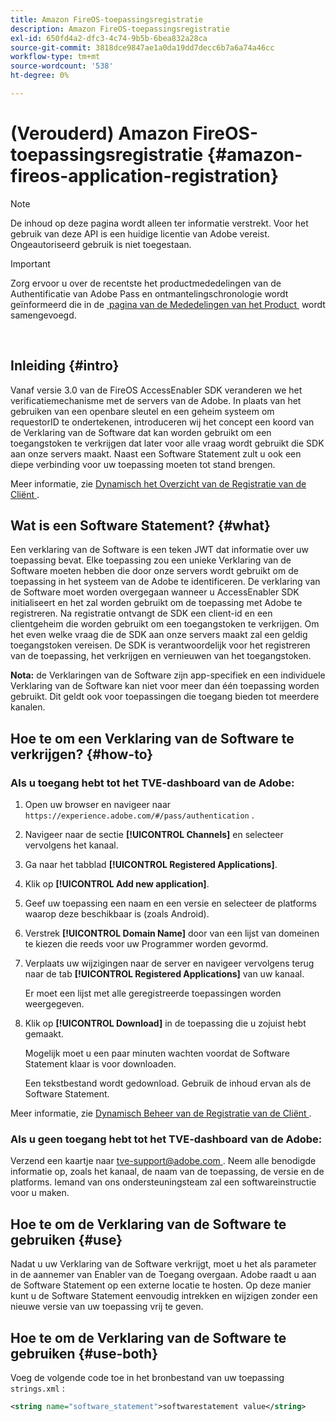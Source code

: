 ```yaml
---
title: Amazon FireOS-toepassingsregistratie
description: Amazon FireOS-toepassingsregistratie
exl-id: 650fd4a2-dfc3-4c74-9b5b-6bea832a28ca
source-git-commit: 3818dce9847ae1a0da19dd7decc6b7a6a74a46cc
workflow-type: tm+mt
source-wordcount: '538'
ht-degree: 0%

---
```


# (Verouderd) Amazon FireOS-toepassingsregistratie {#amazon-fireos-application-registration}

>[!NOTE]
>
>De inhoud op deze pagina wordt alleen ter informatie verstrekt. Voor het gebruik van deze API is een huidige licentie van Adobe vereist. Ongeautoriseerd gebruik is niet toegestaan.

>[!IMPORTANT]
>
> Zorg ervoor u over de recentste het productmededelingen van de Authentificatie van Adobe Pass en ontmantelingschronologie wordt geïnformeerd die in de [&#x200B; pagina van de Mededelingen van het Product &#x200B;](/help/authentication/product-announcements.md) wordt samengevoegd.

</br>

## Inleiding {#intro}

Vanaf versie 3.0 van de FireOS AccessEnabler SDK veranderen we het verificatiemechanisme met de servers van de Adobe. In plaats van het gebruiken van een openbare sleutel en een geheim systeem om requestorID te ondertekenen, introduceren wij het concept een koord van de Verklaring van de Software dat kan worden gebruikt om een toegangstoken te verkrijgen dat later voor alle vraag wordt gebruikt die SDK aan onze servers maakt. Naast een Software Statement zult u ook een diepe verbinding voor uw toepassing moeten tot stand brengen.

Meer informatie, zie [&#x200B; Dynamisch het Overzicht van de Registratie van de Cliënt &#x200B;](../../../rest-apis/rest-api-dcr/dynamic-client-registration-overview.md).

## Wat is een Software Statement? {#what}

Een verklaring van de Software is een teken JWT dat informatie over uw toepassing bevat. Elke toepassing zou een unieke Verklaring van de Software moeten hebben die door onze servers wordt gebruikt om de toepassing in het systeem van de Adobe te identificeren. De verklaring van de Software moet worden overgegaan wanneer u AccessEnabler SDK initialiseert en het zal worden gebruikt om de toepassing met Adobe te registreren. Na registratie ontvangt de SDK een client-id en een clientgeheim die worden gebruikt om een toegangstoken te verkrijgen. Om het even welke vraag die de SDK aan onze servers maakt zal een geldig toegangstoken vereisen. De SDK is verantwoordelijk voor het registreren van de toepassing, het verkrijgen en vernieuwen van het toegangstoken.

**Nota:** de Verklaringen van de Software zijn app-specifiek en een individuele Verklaring van de Software kan niet voor meer dan één toepassing worden gebruikt. Dit geldt ook voor toepassingen die toegang bieden tot meerdere kanalen.

## Hoe te om een Verklaring van de Software te verkrijgen? {#how-to}

### Als u toegang hebt tot het TVE-dashboard van de Adobe:

1. Open uw browser en navigeer naar `https://experience.adobe.com/#/pass/authentication` .

1. Navigeer naar de sectie **[!UICONTROL Channels]** en selecteer vervolgens het kanaal.

1. Ga naar het tabblad **[!UICONTROL Registered Applications]**.

1. Klik op **[!UICONTROL Add new application]**.

1. Geef uw toepassing een naam en een versie en selecteer de platforms waarop deze beschikbaar is (zoals Android).

1. Verstrek **[!UICONTROL Domain Name]** door van een lijst van domeinen te kiezen die reeds voor uw Programmer worden gevormd.

1. Verplaats uw wijzigingen naar de server en navigeer vervolgens terug naar de tab **[!UICONTROL Registered Applications]** van uw kanaal.

   Er moet een lijst met alle geregistreerde toepassingen worden weergegeven.

1. Klik op **[!UICONTROL Download]** in de toepassing die u zojuist hebt gemaakt.

   Mogelijk moet u een paar minuten wachten voordat de Software Statement klaar is voor downloaden.

   Een tekstbestand wordt gedownload. Gebruik de inhoud ervan als de Software Statement.

Meer informatie, zie [&#x200B; Dynamisch Beheer van de Registratie van de Cliënt &#x200B;](../../../rest-apis/rest-api-dcr/dynamic-client-registration-overview.md#dynamic-client-registration-management).

### Als u geen toegang hebt tot het TVE-dashboard van de Adobe:

Verzend een kaartje naar [&#x200B; tve-support@adobe.com &#x200B;](mailto:tve-support@adobe.com). Neem alle benodigde informatie op, zoals het kanaal, de naam van de toepassing, de versie en de platforms. Iemand van ons ondersteuningsteam zal een softwareinstructie voor u maken.

## Hoe te om de Verklaring van de Software te gebruiken {#use}

Nadat u uw Verklaring van de Software verkrijgt, moet u het als parameter in de aannemer van Enabler van de Toegang overgaan. Adobe raadt u aan de Software Statement op een externe locatie te hosten. Op deze manier kunt u de Software Statement eenvoudig intrekken en wijzigen zonder een nieuwe versie van uw toepassing vrij te geven.

## Hoe te om de Verklaring van de Software te gebruiken {#use-both}

Voeg de volgende code toe in het bronbestand van uw toepassing `strings.xml` :

```XML
<string name="software_statement">softwarestatement value</string>
```
